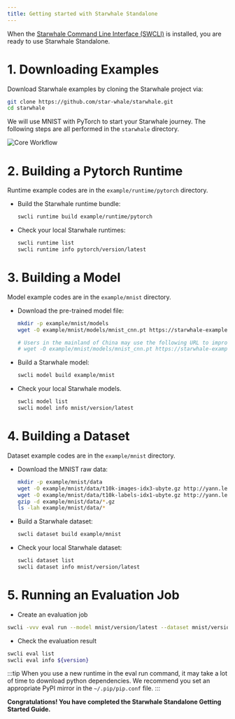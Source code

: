 ```yaml
---
title: Getting started with Starwhale Standalone
---
```


When the [Starwhale Command Line Interface (SWCLI)](../swcli) is installed, you are ready to use Starwhale Standalone.

# 1. Downloading Examples

Download Starwhale examples by cloning the Starwhale project via:

```bash
git clone https://github.com/star-whale/starwhale.git
cd starwhale
```

We will use MNIST with PyTorch to start your Starwhale journey. The following steps are all performed in the `starwhale` directory.

![Core Workflow](../img/standalone-core-workflow.gif)

# 2. Building a Pytorch Runtime

Runtime example codes are in the `example/runtime/pytorch` directory.

- Build the Starwhale runtime bundle:

  ```bash
  swcli runtime build example/runtime/pytorch
  ```

- Check your local Starwhale runtimes:

  ```bash
  swcli runtime list
  swcli runtime info pytorch/version/latest
  ```

# 3. Building a Model

Model example codes are in the `example/mnist` directory.

- Download the pre-trained model file:

  ```bash
  mkdir -p example/mnist/models
  wget -O example/mnist/models/mnist_cnn.pt https://starwhale-examples.s3.us-west-1.amazonaws.com/mnist_cnn.pt
  
  # Users in the mainland of China may use the following URL to improve the download speed:
  # wget -O example/mnist/models/mnist_cnn.pt https://starwhale-examples.oss-cn-beijing.aliyuncs.com/mnist_cnn.pt
  ```

- Build a Starwhale model:

  ```bash
  swcli model build example/mnist
  ```

- Check your local Starwhale models.

  ```bash
  swcli model list
  swcli model info mnist/version/latest
  ```

# 4. Building a Dataset

Dataset example codes are in the `example/mnist` directory.

- Download the MNIST raw data:

  ```bash
  mkdir -p example/mnist/data
  wget -O example/mnist/data/t10k-images-idx3-ubyte.gz http://yann.lecun.com/exdb/mnist/t10k-images-idx3-ubyte.gz
  wget -O example/mnist/data/t10k-labels-idx1-ubyte.gz http://yann.lecun.com/exdb/mnist/t10k-labels-idx1-ubyte.gz
  gzip -d example/mnist/data/*.gz
  ls -lah example/mnist/data/*
  ```

- Build a Starwhale dataset:

  ```bash
  swcli dataset build example/mnist
  ```

- Check your local Starwhale dataset:

  ```bash
  swcli dataset list
  swcli dataset info mnist/version/latest
  ```

# 5. Running an Evaluation Job

- Create an evaluation job

 ```bash
 swcli -vvv eval run --model mnist/version/latest --dataset mnist/version/latest --runtime pytorch/version/latest
 ```

- Check the evaluation result

 ```bash
 swcli eval list
 swcli eval info ${version}
 ```

:::tip
When you use a new runtime in the eval run command, it may take a lot of time to download python dependencies. We recommend you set an appropriate PyPI mirror in the `~/.pip/pip.conf` file.
:::

**Congratulations! You have completed the Starwhale Standalone Getting Started Guide.**

